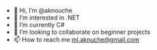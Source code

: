 - 👋 Hi, I’m @aknouche
- 👀 I’m interested in .NET
- 🌱 I’m currently C# 
- 💞️ I’m looking to collaborate on beginner projects
- 📫 How to reach me ml.aknuche@gmail.com

<!---
aknouche/aknouche is a ✨ special ✨ repository because its `README.md` (this file) appears on your GitHub profile.
You can click the Preview link to take a look at your changes.
--->
